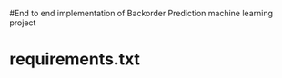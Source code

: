 #End to end implementation of Backorder Prediction machine learning project
<h1>requirements.txt</h1>
